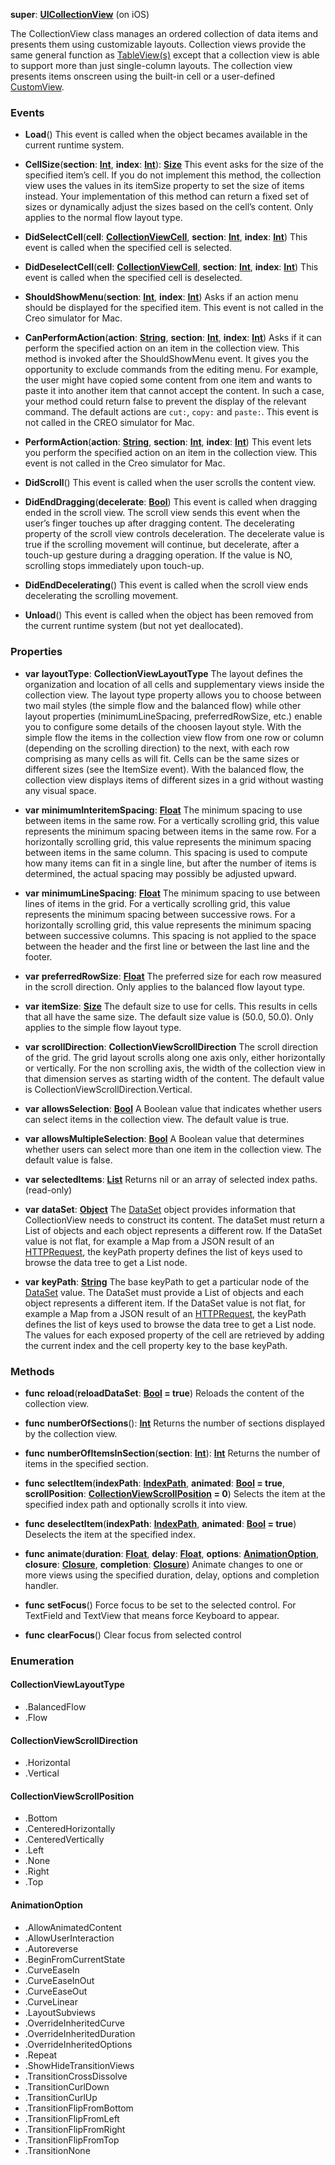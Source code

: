 **super**: **[UICollectionView](UICollectionView.md)** (on iOS)

The CollectionView class manages an ordered collection of data items and presents them using customizable layouts. Collection views provide the same general function as <a href="TableView.html">TableView(s)</a> except that a collection view is able to support more than just single-column layouts. The collection view presents items onscreen using the built-in cell or a user-defined <a href="CustomView.html">CustomView</a>.

### Events

* **Load**()
This event is called when the object becames available in the current runtime system.

* **CellSize**(**section**: **[Int](../gravity/types.md)**, **index**: **[Int](../gravity/types.md)**): <strong>[Size](Size.md)</strong> 
This event asks for the size of the specified item’s cell. If you do not implement this method, the collection view uses the values in its itemSize property to set the size of items instead. Your implementation of this method can return a fixed set of sizes or dynamically adjust the sizes based on the cell’s content. Only applies to the normal flow layout type.

* **DidSelectCell**(**cell**: **[CollectionViewCell](CollectionViewCell.md)**, **section**: **[Int](../gravity/types.md)**, **index**: **[Int](../gravity/types.md)**)
This event is called when the specified cell is selected.

* **DidDeselectCell**(**cell**: **[CollectionViewCell](CollectionViewCell.md)**, **section**: **[Int](../gravity/types.md)**, **index**: **[Int](../gravity/types.md)**)
This event is called when the specified cell is deselected.

* **ShouldShowMenu**(**section**: **[Int](../gravity/types.md)**, **index**: **[Int](../gravity/types.md)**)
Asks if an action menu should be displayed for the specified item. This event is not called in the Creo simulator for Mac.

* **CanPerformAction**(**action**: **[String](../gravity/types.md)**, **section**: **[Int](../gravity/types.md)**, **index**: **[Int](../gravity/types.md)**)
Asks if it can perform the specified action on an item in the collection view. This method is invoked after the ShouldShowMenu event. It gives you the opportunity to exclude commands from the editing menu. For example, the user might have copied some content from one item and wants to paste it into another item that cannot accept the content. In such a case, your method could return false to prevent the display of the relevant command. The default actions are <code>cut:</code>, <code>copy:</code> and <code>paste:</code>. This event is not called in the CREO simulator for Mac.

* **PerformAction**(**action**: **[String](../gravity/types.md)**, **section**: **[Int](../gravity/types.md)**, **index**: **[Int](../gravity/types.md)**)
This event lets you perform the specified action on an item in the collection view. This event is not called in the Creo simulator for Mac.

* **DidScroll**()
This event is called when the user scrolls the content view.

* **DidEndDragging**(**decelerate**: **[Bool](../gravity/types.md)**)
This event is called when dragging ended in the scroll view. The scroll view sends this event when the user’s finger touches up after dragging content. The decelerating property of the scroll view controls deceleration. The decelerate value is true if the scrolling movement will continue, but decelerate, after a touch-up gesture during a dragging operation. If the value is NO, scrolling stops immediately upon touch-up.

* **DidEndDecelerating**()
This event is called when the scroll view ends decelerating the scrolling movement.

* **Unload**()
This event is called when the object has been removed from the current runtime system (but not yet deallocated).



### Properties

* **var** **layoutType**: **CollectionViewLayoutType**
The layout defines the organization and location of all cells and supplementary views inside the collection view. The layout type property allows you to choose between two mail styles (the simple flow and the balanced flow) while other layout properties (minimumLineSpacing, preferredRowSize, etc.) enable you to configure some details of the choosen layout style.
With the simple flow the items in the collection view flow from one row or column (depending on the scrolling direction) to the next, with each row comprising as many cells as will fit.  Cells can be the same sizes or different sizes (see the ItemSize event).
With the balanced flow, the collection view displays items of different sizes in a grid without wasting any visual space.

* **var** **minimumInteritemSpacing**: **[Float](../gravity/types.md)**
The minimum spacing to use between items in the same row. For a vertically scrolling grid, this value represents the minimum spacing between items in the same row. For a horizontally scrolling grid, this value represents the minimum spacing between items in the same column. This spacing is used to compute how many items can fit in a single line, but after the number of items is determined, the actual spacing may possibly be adjusted upward.

* **var** **minimumLineSpacing**: **[Float](../gravity/types.md)**
The minimum spacing to use between lines of items in the grid. For a vertically scrolling grid, this value represents the minimum spacing between successive rows. For a horizontally scrolling grid, this value represents the minimum spacing between successive columns. This spacing is not applied to the space between the header and the first line or between the last line and the footer.

* **var** **preferredRowSize**: **[Float](../gravity/types.md)**
The preferred size for each row measured in the scroll direction. Only applies to the balanced flow layout type.

* **var** **itemSize**: **[Size](Size.md)**
The default size to use for cells. This results in cells that all have the same size. The default size value is (50.0, 50.0). Only applies to the simple flow layout type.

* **var** **scrollDirection**: **CollectionViewScrollDirection**
The scroll direction of the grid. The grid layout scrolls along one axis only, either horizontally or vertically. For the non scrolling axis, the width of the collection view in that dimension serves as starting width of the content. The default value is CollectionViewScrollDirection.Vertical.

* **var** **allowsSelection**: **[Bool](../gravity/types.md)**
A Boolean value that indicates whether users can select items in the collection view. The default value is true.

* **var** **allowsMultipleSelection**: **[Bool](../gravity/types.md)**
A Boolean value that determines whether users can select more than one item in the collection view. The default value is false.

* **var** **selectedItems**: **[List](../gravity/list.md)**
Returns nil or an array of selected index paths. \(read-only\)

* **var** **dataSet**: **[Object](../gravity/types.md)**
The <a href="DataSet.html">DataSet</a> object provides information that CollectionView needs to construct its content. The dataSet must return a List of objects and each object represents a different row. If the DataSet value is not flat, for example a Map from a JSON result of an <a href="HTTPRequest.html">HTTPRequest</a>, the keyPath property defines the list of keys used to browse the data tree to get a List node.

* **var** **keyPath**: **[String](../gravity/types.md)**
The base keyPath to get a particular node of the <a href="DataSet.html">DataSet</a> value. The DataSet must provide a List of objects and each object represents a different item. If the DataSet value is not flat, for example a Map from a JSON result of an <a href="HTTPRequest.html">HTTPRequest</a>, the keyPath defines the list of keys used to browse the data tree to get a List node. The values for each exposed property of the cell are retrieved by adding the current index and the cell property key to the base keyPath.



### Methods

* **func** **reload**(**reloadDataSet**: **[Bool](../gravity/types.md) = true**)
Reloads the content of the collection view.

* **func** **numberOfSections**(): <strong>[Int](../gravity/types.md)</strong> 
Returns the number of sections displayed by the collection view.

* **func** **numberOfItemsInSection**(**section**: **[Int](../gravity/types.md)**): <strong>[Int](../gravity/types.md)</strong> 
Returns the number of items in the specified section.

* **func** **selectItem**(**indexPath**: **[IndexPath](IndexPath.md)**, **animated**: **[Bool](../gravity/types.md) = true**, **scrollPosition**: **<a href="#_enum_CollectionViewScrollPosition">CollectionViewScrollPosition</a> = 0**)
Selects the item at the specified index path and optionally scrolls it into view.

* **func** **deselectItem**(**indexPath**: **[IndexPath](IndexPath.md)**, **animated**: **[Bool](../gravity/types.md) = true**)
Deselects the item at the specified index.

* **func** **animate**(**duration**: **[Float](../gravity/types.md)**, **delay**: **[Float](../gravity/types.md)**, **options**: **<a href="#_enum_AnimationOption">AnimationOption</a>**, **closure**: **[Closure](../gravity/closure.md)**, **completion**: **[Closure](../gravity/closure.md)**)
Animate changes to one or more views using the specified duration, delay, options and completion handler.

* **func** **setFocus**()
Force focus to be set to the selected control. For TextField and TextView that means force Keyboard to appear.

* **func** **clearFocus**()
Clear focus from selected control





### Enumeration

#### CollectionViewLayoutType
 * .BalancedFlow
 * .Flow

#### CollectionViewScrollDirection
 * .Horizontal
 * .Vertical

#### CollectionViewScrollPosition
 * .Bottom
 * .CenteredHorizontally
 * .CenteredVertically
 * .Left
 * .None
 * .Right
 * .Top

#### AnimationOption
 * .AllowAnimatedContent
 * .AllowUserInteraction
 * .Autoreverse
 * .BeginFromCurrentState
 * .CurveEaseIn
 * .CurveEaseInOut
 * .CurveEaseOut
 * .CurveLinear
 * .LayoutSubviews
 * .OverrideInheritedCurve
 * .OverrideInheritedDuration
 * .OverrideInheritedOptions
 * .Repeat
 * .ShowHideTransitionViews
 * .TransitionCrossDissolve
 * .TransitionCurlDown
 * .TransitionCurlUp
 * .TransitionFlipFromBottom
 * .TransitionFlipFromLeft
 * .TransitionFlipFromRight
 * .TransitionFlipFromTop
 * .TransitionNone



